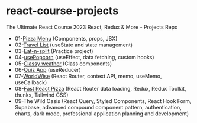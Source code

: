 # react-course-projects
The Ultimate React Course 2023 React, Redux &amp; More - Projects Repo

* 01-[Pizza Menu](https://fast-react-pizza-menu.netlify.app) (Components, props, JSX)
* 02-[Travel List](https://travel-list-jonas.netlify.app) (useState and state management)
* 03-[Eat-n-split](https://eat-n-split.netlify.app) (Practice project)
* 04-[usePopcorn](https://usepopcorn.netlify.app) (useEffect, data fetching, custom hooks)
* 05-[Classy weather](https://classy-weather.netlify.app) (Class components)
* 06-[Quiz App](https://the-react-quiz.netlify.app) (useReducer)
* 07-[WorldWise](https://worldwise-jonas.netlify.app) (React Router, context API, memo, useMemo, useCallback)
* 08-[Fast React Pizza](https://fast-react-pizza.netlify.app) (React Router data loading, Redux, Redux Toolkit, thunks, Tailwind CSS)
* 09-The Wild Oasis (React Query, Styled Components, React Hook Form, Supabase, advanced compound component pattern, authentication, charts, dark mode, professional application planning and development)
